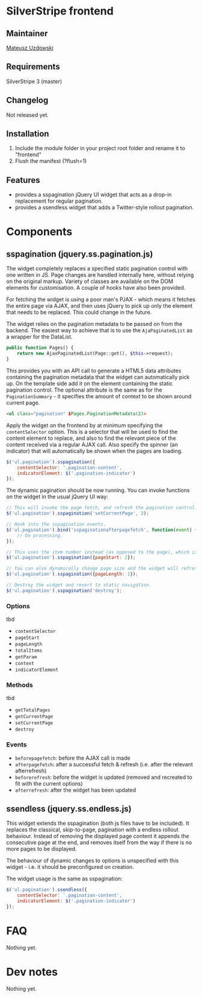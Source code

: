 # SilverStripe frontend

## Maintainer 

[Mateusz Uzdowski](mailto:mateusz@silverstripe.com)

## Requirements 

SilverStripe 3 (master)

## Changelog

Not released yet.

## Installation 

1. Include the module folder in your project root folder and rename it to "frontend"
1. Flush the manifest (?flush=1)

## Features

- provides a sspagination jQuery UI widget that acts as a drop-in replacement for regular pagination.
- provides a ssendless widget that adds a Twitter-style rollout pagination. 

# Components

## sspagination (jquery.ss.pagination.js)

The widget completely replaces a specified static pagination control with one written in JS. Page changes are handled internally here, without relying on the original markup. Variety of classes are available on the DOM elements for customisation. A couple of hooks have also been provided. 

For fetching the widget is using a poor man's PJAX - which means it fetches the entire page via AJAX, and then uses jQuery to pick up only the element that needs to be replaced. This could change in the future.

The widget relies on the pagination metadata to be passed on from the backend. The easiest way to achieve that is to use the `AjaPaginatedList` as a wrapper for the DataList.

```php
public function Pages() {
	return new AjaxPaginatedList(Page::get(), $this->request);
}
```

This provides you with an API call to generate a HTML5 data attributes containing the pagination metadata that the widget can automatically pick up. On the template side add it on the element containing the static pagination control. The optional attribute is the same as for the `PaginationSummary` - it specifies the amount of context to be shown around current page.

```html
<ul class="pagination" $Pages.PaginationMetadata(2)>
```

Apply the widget on the frontend by at minimum specifying the `contentSelector` option. This is a selector that will be used to find the content element to replace, and also to find the relevant piece of the content received via a regular AJAX call. Also specify the spinner (an indicator) that will automatically be shown when the pages are loading.

```js
$('ul.pagination').sspagination({
	contentSelector: '.pagination-content',
	indicatorElement: $('.pagination-indicator')
});
```

The dynamic pagination should be now running. You can invoke functions on the widget in the usual jQuery UI way:

```js
// This will invoke the page fetch, and refresh the pagination control.
$('ul.pagination').sspagination('setCurrentPage', 2);

// Hook into the sspagination events.
$('ul.pagination').bind('sspaginationafterpagefetch', function(event) {
	// Do processing.	
});

// This uses the item number instead (as opposed to the page), which is how the backend handles the pagination.
$('ul.pagination').sspagination({pageStart: 2});

// You can also dynamically change page size and the widget will refresh itself accordingly (this does not invoke a fetch).
$('ul.pagination').sspagination({pageLength: 1});

// Destroy the widget and revert to static navigation.
$('ul.pagination').sspagination('destroy');
```

### Options

tbd

* `contentSelector`
* `pageStart`
* `pageLength`
* `totalItems`
* `getParam`
* `context`
* `indicatorElement`

### Methods

tbd

* `getTotalPages`
* `getCurrentPage`
* `setCurrentPage`
* `destroy`

### Events

* `beforepagefetch`: before the AJAX call is made
* `afterpagefetch`: after a successful fetch & refresh (i.e. after the relevant afterrefresh)
* `beforerefresh`: before the widget is updated (removed and recreated to fit with the current options)
* `afterrefresh`: after the widget has been updated

## ssendless (jquery.ss.endless.js)

This widget extends the sspagination (both js files have to be included). It replaces the classical, skip-to-page, pagination with a endless rollout behaviour. Instead of removing the displayed page content it appends the consecutive page at the end, and removes itself from the way if there is no more pages to be displayed. 

The behaviour of dynamic changes to options is unspecified with this widget - i.e. it should be preconfigured on creation.

The widget usage is the same as sspagination:

```js
$('ul.pagination').ssendless({
	contentSelector: '.pagination-content',
	indicatorElement: $('.pagination-indicator')
});
```

# FAQ

Nothing yet.

# Dev notes

Nothing yet.
